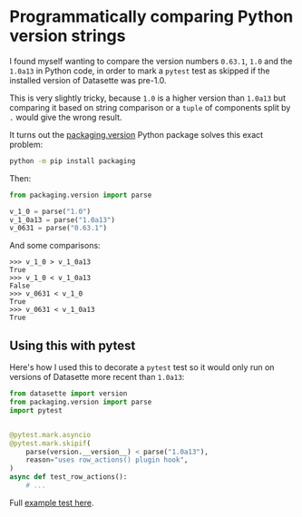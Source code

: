 # Programmatically comparing Python version strings

I found myself wanting to compare the version numbers `0.63.1`, `1.0` and the `1.0a13` in Python code, in order to mark a `pytest` test as skipped if the installed version of Datasette was pre-1.0.

This is very slightly tricky, because `1.0` is a higher version than `1.0a13` but comparing it based on string comparison or a `tuple` of components split by `.` would give the wrong result.

It turns out the [packaging.version](https://packaging.pypa.io/en/stable/version.html) Python package solves this exact problem:

```bash
python -m pip install packaging
```
Then:
```python
from packaging.version import parse

v_1_0 = parse("1.0")
v_1_0a13 = parse("1.0a13")
v_0631 = parse("0.63.1")
```
And some comparisons:
```pycon
>>> v_1_0 > v_1_0a13
True
>>> v_1_0 < v_1_0a13
False
>>> v_0631 < v_1_0
True
>>> v_0631 < v_1_0a13
True
```

## Using this with pytest

Here's how I used this to decorate a `pytest` test so it would only run on versions of Datasette more recent than `1.0a13`:
```python
from datasette import version
from packaging.version import parse
import pytest


@pytest.mark.asyncio
@pytest.mark.skipif(
    parse(version.__version__) < parse("1.0a13"),
    reason="uses row_actions() plugin hook",
)
async def test_row_actions():
    # ...
```
Full [example test here](https://github.com/datasette/datasette-enrichments/blob/c0deca1481d1c1e4b4d6a5802d4252adc3d84fb8/tests/test_enrichments.py#L153-L180).
